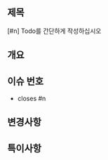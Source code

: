## 제목

[#n] Todo를 간단하게 작성하십시오

## 개요 <!-- 작업 내역 한줄 요약, 스크린샷 등 -->

## 이슈 번호

- closes #n

## 변경사항 <!-- 필수, 상세히 작성(목록화 등)하여 리뷰어에게 도움을 주세요! -->

## 특이사항 <!-- PR을 볼 때 주의깊게 봐야하거나 말하고 싶은 점 -->
